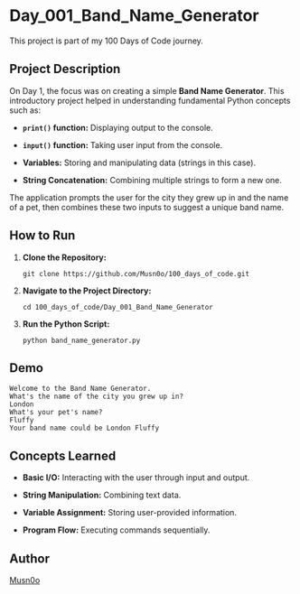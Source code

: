 # Day_001_Band_Name_Generator

This project is part of my 100 Days of Code journey.

## Project Description

On Day 1, the focus was on creating a simple **Band Name Generator**. This introductory project helped in understanding fundamental Python concepts such as:

- **`print()` function:** Displaying output to the console.
    
- **`input()` function:** Taking user input from the console.
    
- **Variables:** Storing and manipulating data (strings in this case).
    
- **String Concatenation:** Combining multiple strings to form a new one.
    

The application prompts the user for the city they grew up in and the name of a pet, then combines these two inputs to suggest a unique band name.

## How to Run

1. **Clone the Repository:**
    
    ```
    git clone https://github.com/Musn0o/100_days_of_code.git
    ```
    
2. **Navigate to the Project Directory:**
    
    ```
    cd 100_days_of_code/Day_001_Band_Name_Generator
    ```

3. **Run the Python Script:**
    
    ```
    python band_name_generator.py
    ```

## Demo

```
Welcome to the Band Name Generator.
What's the name of the city you grew up in?
London
What's your pet's name?
Fluffy
Your band name could be London Fluffy
```

## Concepts Learned

- **Basic I/O:** Interacting with the user through input and output.
    
- **String Manipulation:** Combining text data.
    
- **Variable Assignment:** Storing user-provided information.
    
- **Program Flow:** Executing commands sequentially.
    

## Author

[Musn0o](https://github.com/Musn0o)